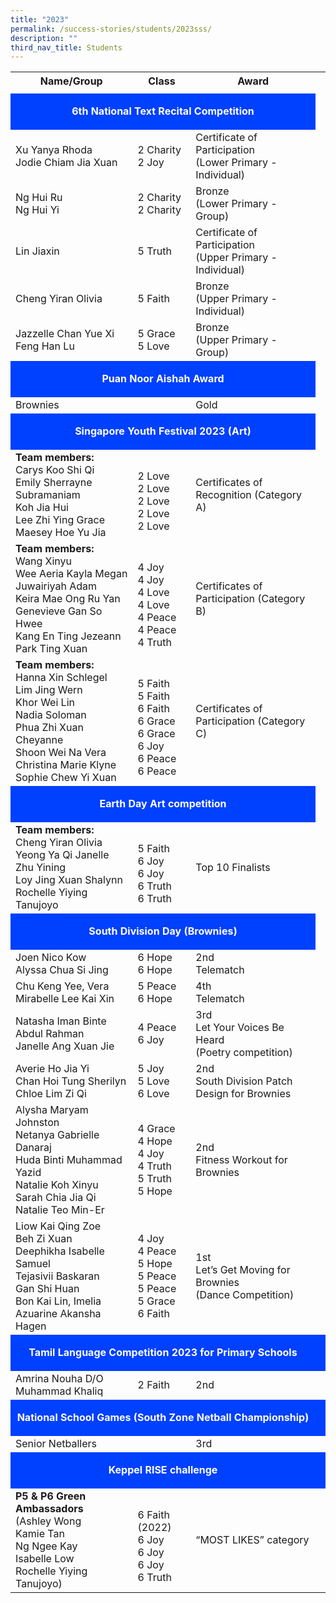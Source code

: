 ```yaml
---
title: "2023"
permalink: /success-stories/students/2023sss/
description: ""
third_nav_title: Students
---
```

<table>
  <tbody>
		<tr>
    <th>Name/Group</th>
    <th>Class</th>
    <th>Award</th>
  </tr>
<tr>
<td></td>
<td></td>
<td></td>
</tr>
	
<tr style="text-align:center; background-color:#0040FF">
<td colspan="3"><strong><p style="color:white">6th National Text Recital Competition</p></strong></td>
</tr>
<tr>
<td>Xu Yanya Rhoda<br>Jodie Chiam Jia Xuan</td>
<td>2 Charity<br>2 Joy</td>
<td>Certificate of Participation<br>(Lower Primary - Individual)
</td></tr>
	<tr>
<td>Ng Hui Ru<br>Ng Hui Yi</td>
<td>2 Charity<br>2 Charity</td>
<td>Bronze<br>(Lower Primary - Group)
</td></tr>
<tr>
<td>Lin Jiaxin</td>
<td>5 Truth</td>
<td>Certificate of Participation<br>(Upper Primary - Individual)
</td></tr>
<tr>
<td>Cheng Yiran Olivia</td>
<td>5 Faith</td>
<td>Bronze<br>(Upper Primary - Individual)
</td></tr>
<tr>
<td>Jazzelle Chan Yue Xi<br>Feng Han Lu</td>
<td>5 Grace<br> 5 Love</td>
<td>Bronze<br>(Upper Primary - Group)
</td></tr>
<tr style="text-align:center; background-color:#0040FF">
<td colspan="3"><strong><p style="color:white">Puan Noor Aishah Award</p></strong></td>
</tr>
<tr>
<td>Brownies</td>
<td></td>
<td>Gold
</td>
</tr>
<tr>
</tr><tr style="text-align:center; background-color:#0040FF">
<td colspan="3"><strong><p style="color:white">Singapore Youth Festival 2023 (Art)</p></strong></td>
</tr>
<tr>
<td><strong>Team members:</strong><br>Carys Koo Shi Qi<br>
Emily Sherrayne Subramaniam<br>
Koh Jia Hui<br>
Lee Zhi Ying Grace<br>
Maesey Hoe Yu Jia</td>
<td><br>2 Love<br>2 Love<br>2 Love<br>2 Love<br>2 Love</td>
<td>Certificates of Recognition (Category A)
</td>
</tr>
<tr>
<td><strong>Team members:</strong><br>Wang Xinyu<br>
Wee Aeria Kayla Megan<br>
Juwairiyah Adam<br>
Keira Mae Ong Ru Yan<br>
Genevieve Gan So Hwee<br>
Kang En Ting Jezeann<br>
Park Ting Xuan</td>
<td><br>4 Joy<br>4 Joy<br>4 Love<br>4 Love<br>4 Peace<br>4 Peace<br>4 Truth</td>
<td>Certificates of Participation (Category B)</td>
</tr>

<tr>
<td><strong>Team members:</strong><br>Hanna Xin Schlegel<br>
Lim Jing Wern<br>
Khor Wei Lin<br>
Nadia Soloman<br>
Phua Zhi Xuan Cheyanne<br>
Shoon Wei Na Vera<br>
Christina Marie Klyne<br>
Sophie Chew Yi Xuan</td>
<td><br>5 Faith<br>5 Faith<br>6 Faith<br>6 Grace<br>6 Grace<br>6 Joy<br>6 Peace<br>6 Peace</td>
<td>Certificates of Participation (Category C)</td>
</tr>
		
		
<tr style="text-align:center; background-color:#0040FF">
		<td colspan="3"><strong><p style="color:white">Earth Day Art competition</p></strong></td>
</tr>
<tr>
<td><strong>Team members:</strong><br>Cheng Yiran Olivia<br>
Yeong Ya Qi Janelle<br>
Zhu Yining<br>
Loy Jing Xuan Shalynn<br>
Rochelle Yiying Tanujoyo<br></td>
<td><br>5 Faith<br>6 Joy<br>6 Joy<br>6 Truth<br>6 Truth</td>
<td>Top 10 Finalists
</td>
</tr>
<tr style="text-align:center; background-color:#0040FF">
		<td colspan="3"><strong><p style="color:white">South Division Day (Brownies)</p></strong></td>
</tr>
<tr>
<td>Joen Nico Kow<br>
Alyssa Chua Si Jing</td>
<td>6 Hope<br>6 Hope</td>
<td>2nd<br>
Telematch</td>
</tr>
<tr>
<td>Chu Keng Yee, Vera <br>
Mirabelle Lee Kai Xin 
</td>
<td>5 Peace<br>6 Hope</td>
<td>4th<br>
Telematch</td>
</tr>
<tr>
<td>Natasha Iman Binte Abdul Rahman<br>
Janelle Ang Xuan Jie</td>
<td>4 Peace<br>6 Joy</td>
<td>3rd<br>
Let Your Voices Be Heard<br>
(Poetry competition)</td>
</tr>
<tr>
<td>Averie Ho Jia Yi<br>
Chan Hoi Tung Sherilyn<br>
Chloe Lim Zi Qi<br></td>
<td>5 Joy<br>5 Love<br>6 Love</td>
<td>2nd<br>
South Division Patch Design for Brownies</td>
</tr>
<tr>
<td>Alysha Maryam Johnston<br>
Netanya Gabrielle Danaraj<br>
Huda Binti Muhammad Yazid<br>
Natalie Koh Xinyu<br>
Sarah Chia Jia Qi<br>
Natalie Teo Min-Er</td>
<td>4 Grace<br>4 Hope<br>4 Joy<br>4 Truth<br>5 Truth<br>5 Hope</td>
<td>2nd<br>
Fitness Workout for Brownies</td>
</tr>
<tr>
<td>Liow Kai Qing Zoe<br>
Beh Zi Xuan<br>
Deephikha Isabelle Samuel<br>
Tejasivii Baskaran<br>
Gan Shi Huan<br>
Bon Kai Lin, Imelia<br>
Azuarine Akansha Hagen</td>
			<td> 4 Joy<br>4 Peace<br>5 Hope<br>5 Peace<br>5 Peace<br>
			5 Grace<br>6 Faith</td>
			<td>1st<br>Let’s Get Moving for Brownies<br>
(Dance Competition)</td>
		</tr>
		<tr style="text-align:center; background-color:#0040FF"><td colspan="3"><strong><p style="color:white">Tamil Language Competition 2023 for Primary Schools</p></strong></td><td></td></tr>
		<tr>
			<td>Amrina Nouha D/O Muhammad Khaliq</td>
			<td>2 Faith</td>
			<td>2nd</td>
		</tr>
		<tr style="text-align:center; background-color:#0040FF"><td colspan="3"><strong><p style="color:white">National School Games (South Zone Netball Championship)</p></strong></td><td></td></tr>
		<tr>
    <td>Senior Netballers</td>
    <td></td>
    <td>3rd </td>
  </tr>
		<tr style="text-align:center; background-color:#0040FF"><td colspan="3"><strong><p style="color:white">Keppel RISE challenge</p></strong></td><td></td></tr>
  <tr>
		<td><strong>P5 &amp; P6 Green Ambassadors</strong><br>(Ashley Wong<br>
Kamie Tan<br>Ng Ngee Kay<br>Isabelle Low<br>
			Rochelle Yiying Tanujoyo)</td>
    <td><br>6 Faith (2022)<br>6 Joy<br>6 Joy<br>6 Joy<br>6 Truth</td>
    <td>“MOST LIKES” category</td>
  </tr>
</tbody></table>